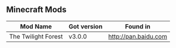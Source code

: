 ## Minecraft Mods
| Mod Name            | Got version | Found in             |
| ------------------- | ----------- | -------------------- |
| The Twilight Forest | v3.0.0      | http://pan.baidu.com |
